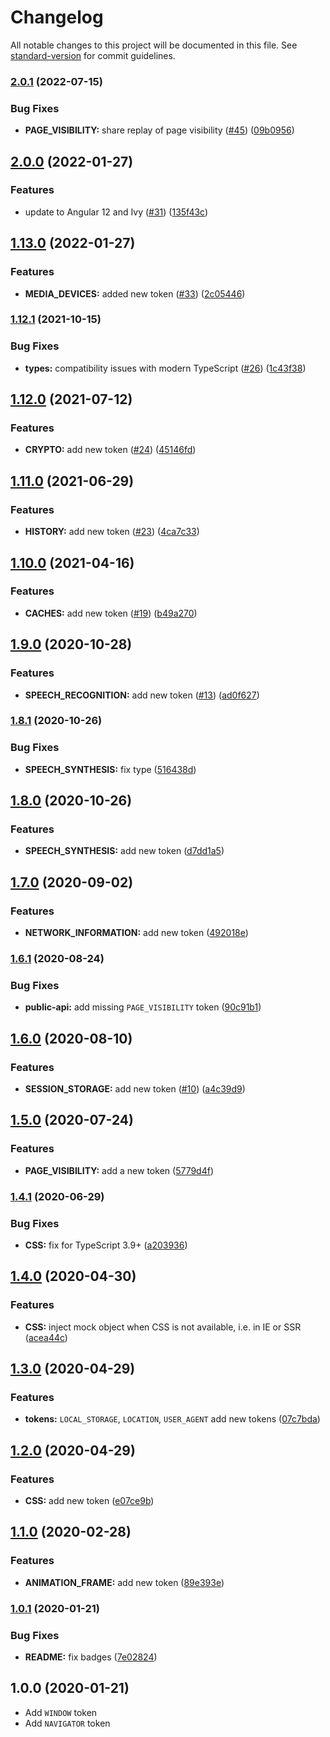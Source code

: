 # Changelog

All notable changes to this project will be documented in this file. See
[standard-version](https://github.com/conventional-changelog/standard-version) for commit guidelines.

### [2.0.1](https://github.com/ng-web-apis/common/compare/v2.0.0...v2.0.1) (2022-07-15)

### Bug Fixes

- **PAGE_VISIBILITY:** share replay of page visibility ([#45](https://github.com/ng-web-apis/common/issues/45))
  ([09b0956](https://github.com/ng-web-apis/common/commit/09b09569660b74102ef19aec089a1e67fb8de2c7))

## [2.0.0](https://github.com/ng-web-apis/common/compare/v1.13.0...v2.0.0) (2022-01-27)

### Features

- update to Angular 12 and Ivy ([#31](https://github.com/ng-web-apis/common/issues/31))
  ([135f43c](https://github.com/ng-web-apis/common/commit/135f43ccfbd83dcd9c8ec52489f9bb14bf6462b0))

## [1.13.0](https://github.com/ng-web-apis/common/compare/v1.12.1...v1.13.0) (2022-01-27)

### Features

- **MEDIA_DEVICES:** added new token ([#33](https://github.com/ng-web-apis/common/issues/33))
  ([2c05446](https://github.com/ng-web-apis/common/commit/2c05446e85dc5d4f861a56f86687deb9a0e341c9))

### [1.12.1](https://github.com/ng-web-apis/common/compare/v1.12.0...v1.12.1) (2021-10-15)

### Bug Fixes

- **types:** compatibility issues with modern TypeScript ([#26](https://github.com/ng-web-apis/common/issues/26))
  ([1c43f38](https://github.com/ng-web-apis/common/commit/1c43f383cfef81c8ccf7ce98921496ac7091fcac))

## [1.12.0](https://github.com/ng-web-apis/common/compare/v1.11.0...v1.12.0) (2021-07-12)

### Features

- **CRYPTO:** add new token ([#24](https://github.com/ng-web-apis/common/issues/24))
  ([45146fd](https://github.com/ng-web-apis/common/commit/45146fdd03fc2c8d68297461893852932802154c))

## [1.11.0](https://github.com/ng-web-apis/common/compare/v1.10.0...v1.11.0) (2021-06-29)

### Features

- **HISTORY:** add new token ([#23](https://github.com/ng-web-apis/common/issues/23))
  ([4ca7c33](https://github.com/ng-web-apis/common/commit/4ca7c33c2f9e4a16fd37938938f63c8258bc5eea))

## [1.10.0](https://github.com/ng-web-apis/common/compare/v1.9.0...v1.10.0) (2021-04-16)

### Features

- **CACHES:** add new token ([#19](https://github.com/ng-web-apis/common/issues/19))
  ([b49a270](https://github.com/ng-web-apis/common/commit/b49a270020d973bfc583f41840fea9e4dee27e82))

## [1.9.0](https://github.com/ng-web-apis/common/compare/v1.8.1...v1.9.0) (2020-10-28)

### Features

- **SPEECH_RECOGNITION:** add new token ([#13](https://github.com/ng-web-apis/common/issues/13))
  ([ad0f627](https://github.com/ng-web-apis/common/commit/ad0f627f4cadba1439e668da8b4947fd3e7625d6))

### [1.8.1](https://github.com/ng-web-apis/common/compare/v1.8.0...v1.8.1) (2020-10-26)

### Bug Fixes

- **SPEECH_SYNTHESIS:** fix type
  ([516438d](https://github.com/ng-web-apis/common/commit/516438d984e6cc62858dedb8ee93a5338e3e5a42))

## [1.8.0](https://github.com/ng-web-apis/common/compare/v1.7.0...v1.8.0) (2020-10-26)

### Features

- **SPEECH_SYNTHESIS:** add new token
  ([d7dd1a5](https://github.com/ng-web-apis/common/commit/d7dd1a594d2a4b0c9bcb5df256e7b61627f63909))

## [1.7.0](https://github.com/ng-web-apis/common/compare/v1.6.1...v1.7.0) (2020-09-02)

### Features

- **NETWORK_INFORMATION:** add new token
  ([492018e](https://github.com/ng-web-apis/common/commit/492018e48cc3408837ee950fbb84b3f8103c203f))

### [1.6.1](https://github.com/ng-web-apis/common/compare/v1.6.0...v1.6.1) (2020-08-24)

### Bug Fixes

- **public-api:** add missing `PAGE_VISIBILITY` token
  ([90c91b1](https://github.com/ng-web-apis/common/commit/90c91b1b306776f8b988d392381efb8122d341ec))

## [1.6.0](https://github.com/ng-web-apis/common/compare/v1.5.0...v1.6.0) (2020-08-10)

### Features

- **SESSION_STORAGE:** add new token ([#10](https://github.com/ng-web-apis/common/issues/10))
  ([a4c39d9](https://github.com/ng-web-apis/common/commit/a4c39d9dd93b96e8577bbed0b5428b19db1dc69c))

## [1.5.0](https://github.com/ng-web-apis/common/compare/v1.4.1...v1.5.0) (2020-07-24)

### Features

- **PAGE_VISIBILITY:** add a new token
  ([5779d4f](https://github.com/ng-web-apis/common/commit/5779d4fd341dc1e4a7bfb9d4bb1e4b3b3509b122))

### [1.4.1](https://github.com/ng-web-apis/common/compare/v1.4.0...v1.4.1) (2020-06-29)

### Bug Fixes

- **CSS:** fix for TypeScript 3.9+
  ([a203936](https://github.com/ng-web-apis/common/commit/a203936d56efcc926233260d913d56500a6535ba))

## [1.4.0](https://github.com/ng-web-apis/common/compare/v1.3.0...v1.4.0) (2020-04-30)

### Features

- **CSS:** inject mock object when CSS is not available, i.e. in IE or SSR
  ([acea44c](https://github.com/ng-web-apis/common/commit/acea44c7174acad3735cecfd4d41b00652a864a3))

## [1.3.0](https://github.com/ng-web-apis/common/compare/v1.2.0...v1.3.0) (2020-04-29)

### Features

- **tokens:** `LOCAL_STORAGE`, `LOCATION`, `USER_AGENT` add new tokens
  ([07c7bda](https://github.com/ng-web-apis/common/commit/07c7bda84d65826fd8d120dee4b99408f2e9c25f))

## [1.2.0](https://github.com/ng-web-apis/common/compare/v1.1.0...v1.2.0) (2020-04-29)

### Features

- **CSS:** add new token
  ([e07ce9b](https://github.com/ng-web-apis/common/commit/e07ce9b1711ea7a5798c5eaf9cb1ef358e8df69e))

## [1.1.0](https://github.com/ng-web-apis/common/compare/v1.0.1...v1.1.0) (2020-02-28)

### Features

- **ANIMATION_FRAME:** add new token
  ([89e393e](https://github.com/ng-web-apis/common/commit/89e393e2ed900c9a39a3218fefef69e39eb8a403))

### [1.0.1](https://github.com/ng-web-apis/common/compare/v1.0.0...v1.0.1) (2020-01-21)

### Bug Fixes

- **README:** fix badges
  ([7e02824](https://github.com/ng-web-apis/common/commit/7e028245ca4e512c8d9d1b1ac102b816f15e749a))

## 1.0.0 (2020-01-21)

- Add `WINDOW` token
- Add `NAVIGATOR` token
